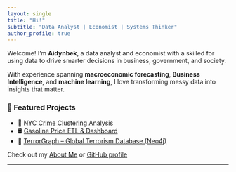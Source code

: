 ```yaml
---
layout: single
title: "Hi!"
subtitle: "Data Analyst | Economist | Systems Thinker"
author_profile: true
---
```


Welcome! I’m **Aidynbek**, a data analyst and economist with a skilled for using data to drive smarter decisions in business, government, and society.

With experience spanning **macroeconomic forecasting**, **Business Intelligence**, and **machine learning**, I love transforming messy data into insights that matter.

### 📌 Featured Projects
- 🗽 [NYC Crime Clustering Analysis](./projects/nyc-crime)
- 🛢️ [Gasoline Price ETL & Dashboard](./projects/gas-price-etl)
- 🔗 [TerrorGraph – Global Terrorism Database (Neo4j)](./projects/terrorgraph)

Check out my [About Me](./about/) or [GitHub profile](https://github.com/aidynbekmussa2000)

---
